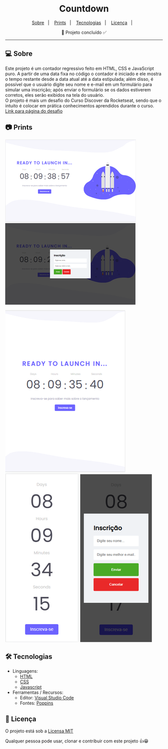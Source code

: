 <h1 align='center'>Countdown</h1>

<p align="center">
  <a href="#-sobre">Sobre</a>&nbsp;&nbsp;&nbsp;|&nbsp;&nbsp;&nbsp;
  <a href="#-prints">Prints</a>&nbsp;&nbsp;&nbsp;|&nbsp;&nbsp;&nbsp;
  <a href="#-tecnologias">Tecnologias</a>&nbsp;&nbsp;&nbsp;|&nbsp;&nbsp;&nbsp;
  <a href="#-licença">Licença</a>&nbsp;&nbsp;&nbsp;|&nbsp;&nbsp;&nbsp;
</p>

<p align='center'>🚀 Projeto concluído ✅</p>

<hr/>

## 💻 Sobre

Este projeto é um contador regressivo feito em HTML, CSS e JavaScript puro. A partir de uma data fixa no código o contador é iniciado e ele mostra o tempo restante desde a data atual até a data estipulada; além disso, é possível que o usuário digite seu nome e e-mail em um formulário para simular uma inscrição; após enviar o formulário se os dados estiverem corretos, eles serão exibidos na tela do usuário.  
O projeto é mais um desafio do Curso Discover da Rocketseat, sendo que o intuito é colocar em prática conhecimentos aprendidos durante o curso. [Link para página do desafio](https://efficient-sloth-d85.notion.site/Desafio-Countdown-4572ce6f5c91469abe0171f454a13e3f) 


## 📷 Prints

![img](./assets/images/screenshots/desktop.png) ![img](./assets/images/screenshots/desktop2.png)

![img](./assets/images/screenshots/mobile.png) ![img](./assets/images/screenshots/mobile2.png) ![img](./assets/images/screenshots/mobile3.png)


## 🛠 Tecnologias

- Linguagens: 
    - [HTML](https://developer.mozilla.org/pt-BR/docs/Web/HTML) 
    - [CSS](https://developer.mozilla.org/pt-BR/docs/Web/CSS)
    - [Javascript](https://www.javascript.com/)
- Ferramentas / Recursos: 
    - Editor: [Visual Studio Code](https://code.visualstudio.com/)
    - Fontes: [Poppins](https://fonts.google.com/specimen/Poppins?query=Poppins)


## 📝 Licença 

O projeto está sob a [Licensa MIT](./LICENSE) 

Qualquer pessoa pode usar, clonar e contribuir com este projeto 👍😁 

